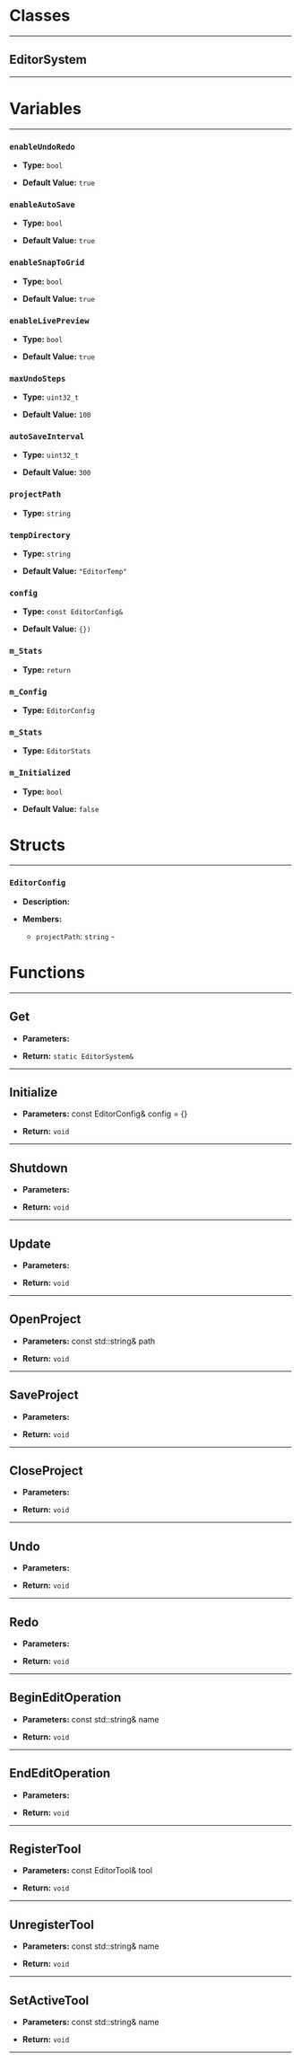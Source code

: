 # Classes
---

## EditorSystem
---




# Variables
---

### `enableUndoRedo`

- **Type:** `bool`

- **Default Value:** `true`



### `enableAutoSave`

- **Type:** `bool`

- **Default Value:** `true`



### `enableSnapToGrid`

- **Type:** `bool`

- **Default Value:** `true`



### `enableLivePreview`

- **Type:** `bool`

- **Default Value:** `true`



### `maxUndoSteps`

- **Type:** `uint32_t`

- **Default Value:** `100`



### `autoSaveInterval`

- **Type:** `uint32_t`

- **Default Value:** `300`



### `projectPath`

- **Type:** `string`



### `tempDirectory`

- **Type:** `string`

- **Default Value:** `"EditorTemp"`



### `config`

- **Type:** `const EditorConfig&`

- **Default Value:** `{})`



### `m_Stats`

- **Type:** `return`



### `m_Config`

- **Type:** `EditorConfig`



### `m_Stats`

- **Type:** `EditorStats`



### `m_Initialized`

- **Type:** `bool`

- **Default Value:** `false`




# Structs
---

### `EditorConfig`

- **Description:** 

- **Members:**

  - `projectPath`: `string` - 




# Functions
---

## Get



- **Parameters:** 

- **Return:** `static EditorSystem&`

---

## Initialize



- **Parameters:** const EditorConfig& config = {}

- **Return:** `void`

---

## Shutdown



- **Parameters:** 

- **Return:** `void`

---

## Update



- **Parameters:** 

- **Return:** `void`

---

## OpenProject



- **Parameters:** const std::string& path

- **Return:** `void`

---

## SaveProject



- **Parameters:** 

- **Return:** `void`

---

## CloseProject



- **Parameters:** 

- **Return:** `void`

---

## Undo



- **Parameters:** 

- **Return:** `void`

---

## Redo



- **Parameters:** 

- **Return:** `void`

---

## BeginEditOperation



- **Parameters:** const std::string& name

- **Return:** `void`

---

## EndEditOperation



- **Parameters:** 

- **Return:** `void`

---

## RegisterTool



- **Parameters:** const EditorTool& tool

- **Return:** `void`

---

## UnregisterTool



- **Parameters:** const std::string& name

- **Return:** `void`

---

## SetActiveTool



- **Parameters:** const std::string& name

- **Return:** `void`

---
